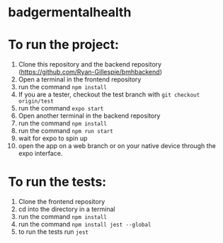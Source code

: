 # badgermentalhealth

# To run the project:

1. Clone this repository and the backend repository (https://github.com/Ryan-Gillespie/bmhbackend)
2. Open a terminal in the frontend repository
3. run the command `npm install`
4.  If you are a tester, checkout the test branch with `git checkout origin/test`
5. run the command `expo start`
6. Open another terminal in the backend repository
7. run the command `npm install`
8. run the command `npm run start`
9. wait for expo to spin up
10. open the app on a web branch or on your native device through the expo interface.

# To run the tests:

1. Clone the frontend repository
2. cd into the directory in a terminal
3. run the command `npm install`
4. run the command `npm install jest --global`
5. to run the tests run `jest`
